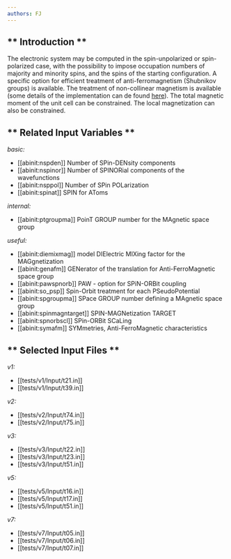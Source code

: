 ```yaml
---
authors: FJ
---
```


## ** Introduction **

The electronic system may be computed in the spin-unpolarized or spin-
polarized case, with the possibility to impose occupation numbers of majority
and minority spins, and the spins of the starting configuration. A specific
option for efficient treatment of anti-ferromagnetism (Shubnikov groups) is
available. The treatment of non-collinear magnetism is available (some details
of the implementation can de found [here](../documents/noncol.pdf)). The total
magnetic moment of the unit cell can be constrained. The local magnetization
can also be constrained.



## ** Related Input Variables **

*basic:*

- [[abinit:nspden]]  Number of SPin-DENsity components
- [[abinit:nspinor]]  Number of SPINORial components of the wavefunctions
- [[abinit:nsppol]]  Number of SPin POLarization
- [[abinit:spinat]]  SPIN for AToms
 
*internal:*

- [[abinit:ptgroupma]]  PoinT GROUP number for the MAgnetic space group
 
*useful:*

- [[abinit:diemixmag]]  model DIElectric MIXing factor for the MAGgnetization
- [[abinit:genafm]]  GENerator of the translation for Anti-FerroMagnetic space group
- [[abinit:pawspnorb]]  PAW - option for SPiN-ORBit coupling
- [[abinit:so_psp]]  Spin-Orbit treatment for each PSeudoPotential
- [[abinit:spgroupma]]  SPace GROUP number defining a MAgnetic space group
- [[abinit:spinmagntarget]]  SPIN-MAGNetization TARGET
- [[abinit:spnorbscl]]  SPin-ORBit SCaLing
- [[abinit:symafm]]  SYMmetries, Anti-FerroMagnetic characteristics
 

## ** Selected Input Files **

*v1:*

- [[tests/v1/Input/t21.in]]
- [[tests/v1/Input/t39.in]]
 
*v2:*

- [[tests/v2/Input/t74.in]]
- [[tests/v2/Input/t75.in]]
 
*v3:*

- [[tests/v3/Input/t22.in]]
- [[tests/v3/Input/t23.in]]
- [[tests/v3/Input/t51.in]]
 
*v5:*

- [[tests/v5/Input/t16.in]]
- [[tests/v5/Input/t17.in]]
- [[tests/v5/Input/t51.in]]
 
*v7:*

- [[tests/v7/Input/t05.in]]
- [[tests/v7/Input/t06.in]]
- [[tests/v7/Input/t07.in]]
 

